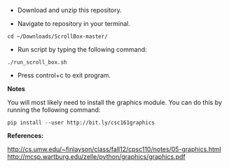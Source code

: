 * Download and unzip this repository. 

* Navigate to repository in your terminal.

~~~
cd ~/Downloads/ScrollBox-master/
~~~

* Run script by typing the following command:

~~~
./run_scroll_box.sh
~~~

* Press control+c to exit program.


**Notes**

You will most likely need to install the graphics module. You can do this by running the following command:

~~~
pip install --user http://bit.ly/csc161graphics
~~~

**References:**

http://cs.umw.edu/~finlayson/class/fall12/cpsc110/notes/05-graphics.html
http://mcsp.wartburg.edu/zelle/python/graphics/graphics.pdf 
